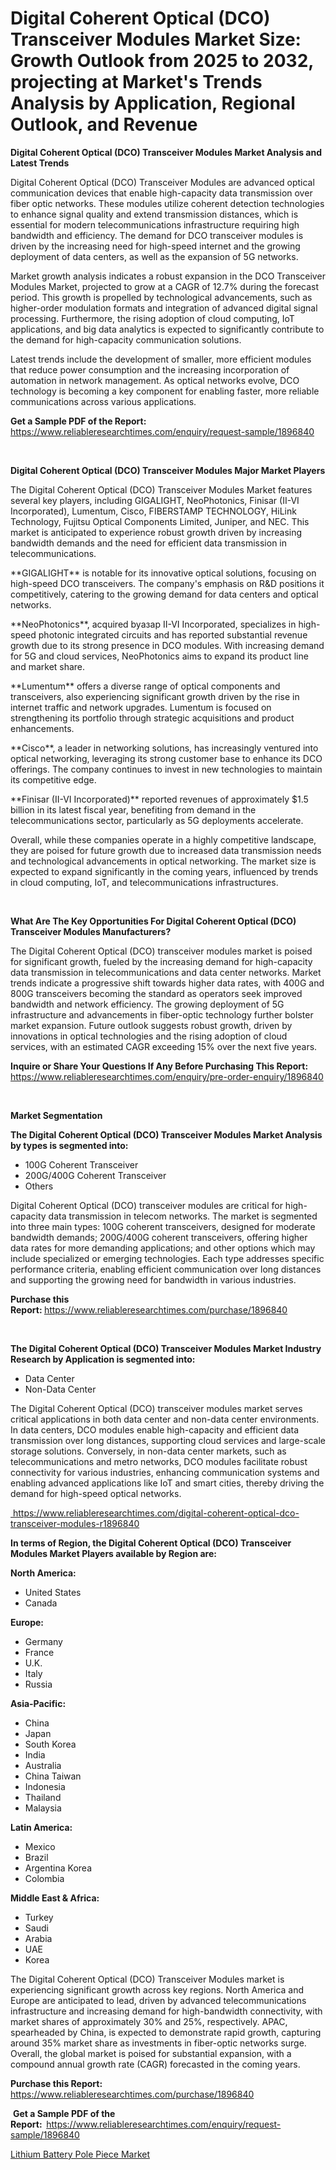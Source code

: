 <p><h1>Digital Coherent Optical (DCO) Transceiver Modules Market Size: Growth Outlook from 2025 to 2032, projecting at Market's Trends Analysis by Application, Regional Outlook, and Revenue</h1></p><p><strong>Digital Coherent Optical (DCO) Transceiver Modules Market Analysis and Latest Trends</strong></p>
<p><p>Digital Coherent Optical (DCO) Transceiver Modules are advanced optical communication devices that enable high-capacity data transmission over fiber optic networks. These modules utilize coherent detection technologies to enhance signal quality and extend transmission distances, which is essential for modern telecommunications infrastructure requiring high bandwidth and efficiency. The demand for DCO transceiver modules is driven by the increasing need for high-speed internet and the growing deployment of data centers, as well as the expansion of 5G networks.</p><p>Market growth analysis indicates a robust expansion in the DCO Transceiver Modules Market, projected to grow at a CAGR of 12.7% during the forecast period. This growth is propelled by technological advancements, such as higher-order modulation formats and integration of advanced digital signal processing. Furthermore, the rising adoption of cloud computing, IoT applications, and big data analytics is expected to significantly contribute to the demand for high-capacity communication solutions.</p><p>Latest trends include the development of smaller, more efficient modules that reduce power consumption and the increasing incorporation of automation in network management. As optical networks evolve, DCO technology is becoming a key component for enabling faster, more reliable communications across various applications.</p></p>
<p><strong>Get a Sample PDF of the Report:&nbsp;</strong> <a href="https://www.reliableresearchtimes.com/enquiry/request-sample/1896840?utm_campaign=2035&utm_medium=2&utm_source=Github&utm_content=ia&utm_term=13022025&utm_id=digital-coherent-optical-dco-transceiver-modules">https://www.reliableresearchtimes.com/enquiry/request-sample/1896840</a></p>
<p>&nbsp;</p>
<p><strong>Digital Coherent Optical (DCO) Transceiver Modules Major Market Players</strong></p>
<p><p>The Digital Coherent Optical (DCO) Transceiver Modules Market features several key players, including GIGALIGHT, NeoPhotonics, Finisar (II-VI Incorporated), Lumentum, Cisco, FIBERSTAMP TECHNOLOGY, HiLink Technology, Fujitsu Optical Components Limited, Juniper, and NEC. This market is anticipated to experience robust growth driven by increasing bandwidth demands and the need for efficient data transmission in telecommunications.</p><p>**GIGALIGHT** is notable for its innovative optical solutions, focusing on high-speed DCO transceivers. The company's emphasis on R&D positions it competitively, catering to the growing demand for data centers and optical networks.</p><p>**NeoPhotonics**, acquired byазар II-VI Incorporated, specializes in high-speed photonic integrated circuits and has reported substantial revenue growth due to its strong presence in DCO modules. With increasing demand for 5G and cloud services, NeoPhotonics aims to expand its product line and market share.</p><p>**Lumentum** offers a diverse range of optical components and transceivers, also experiencing significant growth driven by the rise in internet traffic and network upgrades. Lumentum is focused on strengthening its portfolio through strategic acquisitions and product enhancements.</p><p>**Cisco**, a leader in networking solutions, has increasingly ventured into optical networking, leveraging its strong customer base to enhance its DCO offerings. The company continues to invest in new technologies to maintain its competitive edge.</p><p>**Finisar (II-VI Incorporated)** reported revenues of approximately $1.5 billion in its latest fiscal year, benefiting from demand in the telecommunications sector, particularly as 5G deployments accelerate.</p><p>Overall, while these companies operate in a highly competitive landscape, they are poised for future growth due to increased data transmission needs and technological advancements in optical networking. The market size is expected to expand significantly in the coming years, influenced by trends in cloud computing, IoT, and telecommunications infrastructures.</p></p>
<p>&nbsp;</p>
<p><strong>What Are The Key Opportunities For Digital Coherent Optical (DCO) Transceiver Modules Manufacturers?</strong></p>
<p><p>The Digital Coherent Optical (DCO) transceiver modules market is poised for significant growth, fueled by the increasing demand for high-capacity data transmission in telecommunications and data center networks. Market trends indicate a progressive shift towards higher data rates, with 400G and 800G transceivers becoming the standard as operators seek improved bandwidth and network efficiency. The growing deployment of 5G infrastructure and advancements in fiber-optic technology further bolster market expansion. Future outlook suggests robust growth, driven by innovations in optical technologies and the rising adoption of cloud services, with an estimated CAGR exceeding 15% over the next five years.</p></p>
<p><strong>Inquire or Share Your Questions If Any Before Purchasing This Report:</strong> <a href="https://www.reliableresearchtimes.com/enquiry/pre-order-enquiry/1896840?utm_campaign=2035&utm_medium=2&utm_source=Github&utm_content=ia&utm_term=13022025&utm_id=digital-coherent-optical-dco-transceiver-modules">https://www.reliableresearchtimes.com/enquiry/pre-order-enquiry/1896840</a></p>
<p>&nbsp;</p>
<p><strong>Market Segmentation</strong></p>
<p><strong>The Digital Coherent Optical (DCO) Transceiver Modules Market Analysis by types is segmented into:</strong></p>
<p><ul><li>100G Coherent Transceiver</li><li>200G/400G Coherent Transceiver</li><li>Others</li></ul></p>
<p><p>Digital Coherent Optical (DCO) transceiver modules are critical for high-capacity data transmission in telecom networks. The market is segmented into three main types: 100G coherent transceivers, designed for moderate bandwidth demands; 200G/400G coherent transceivers, offering higher data rates for more demanding applications; and other options which may include specialized or emerging technologies. Each type addresses specific performance criteria, enabling efficient communication over long distances and supporting the growing need for bandwidth in various industries.</p></p>
<p><strong>Purchase this Report:&nbsp;</strong><a href="https://www.reliableresearchtimes.com/purchase/1896840?utm_campaign=2035&utm_medium=2&utm_source=Github&utm_content=ia&utm_term=13022025&utm_id=digital-coherent-optical-dco-transceiver-modules">https://www.reliableresearchtimes.com/purchase/1896840</a></p>
<p>&nbsp;</p>
<p><strong>The Digital Coherent Optical (DCO) Transceiver Modules Market Industry Research by Application is segmented into:</strong></p>
<p><ul><li>Data Center</li><li>Non-Data Center</li></ul></p>
<p><p>The Digital Coherent Optical (DCO) transceiver modules market serves critical applications in both data center and non-data center environments. In data centers, DCO modules enable high-capacity and efficient data transmission over long distances, supporting cloud services and large-scale storage solutions. Conversely, in non-data center markets, such as telecommunications and metro networks, DCO modules facilitate robust connectivity for various industries, enhancing communication systems and enabling advanced applications like IoT and smart cities, thereby driving the demand for high-speed optical networks.</p></p>
<p><a href="https://www.reliableresearchtimes.com/digital-coherent-optical-dco-transceiver-modules-r1896840?utm_campaign=2035&utm_medium=2&utm_source=Github&utm_content=ia&utm_term=13022025&utm_id=digital-coherent-optical-dco-transceiver-modules">&nbsp;https://www.reliableresearchtimes.com/digital-coherent-optical-dco-transceiver-modules-r1896840</a></p>
<p><strong>In terms of Region, the Digital Coherent Optical (DCO) Transceiver Modules Market Players available by Region are:</strong></p>
<p>
    <p> <strong> North America: </strong>
        <ul>
            <li>United States</li>
            <li>Canada</li>
        </ul>
        </p> 
    <p> <strong> Europe: </strong>
        <ul>
            <li>Germany</li>
            <li>France</li>
            <li>U.K.</li>
            <li>Italy</li>
            <li>Russia</li>
        </ul>
        </p> 
    <p> <strong> Asia-Pacific: </strong>
        <ul>
            <li>China</li>
            <li>Japan</li>
            <li>South Korea</li>
            <li>India</li>
            <li>Australia</li>
            <li>China Taiwan</li>
            <li>Indonesia</li>
            <li>Thailand</li>
            <li>Malaysia</li>
        </ul>
        </p> 
    <p> <strong> Latin America: </strong>
        <ul>
            <li>Mexico</li>
            <li>Brazil</li>
            <li>Argentina Korea</li>
            <li>Colombia</li>
        </ul>
        </p> 
    <p> <strong> Middle East & Africa: </strong>
        <ul>
            <li>Turkey</li>
            <li>Saudi</li>
            <li>Arabia</li>
            <li>UAE</li>
            <li>Korea</li>
        </ul>
    </p>
    </p>
<p><p>The Digital Coherent Optical (DCO) Transceiver Modules market is experiencing significant growth across key regions. North America and Europe are anticipated to lead, driven by advanced telecommunications infrastructure and increasing demand for high-bandwidth connectivity, with market shares of approximately 30% and 25%, respectively. APAC, spearheaded by China, is expected to demonstrate rapid growth, capturing around 35% market share as investments in fiber-optic networks surge. Overall, the global market is poised for substantial expansion, with a compound annual growth rate (CAGR) forecasted in the coming years.</p></p>
<p><strong>Purchase this Report: </strong><a href="https://www.reliableresearchtimes.com/purchase/1896840?utm_campaign=2035&utm_medium=2&utm_source=Github&utm_content=ia&utm_term=13022025&utm_id=digital-coherent-optical-dco-transceiver-modules">https://www.reliableresearchtimes.com/purchase/1896840</a></p>
<p>&nbsp;<strong>Get a Sample PDF of the Report:&nbsp;&nbsp;</strong><a href="https://www.reliableresearchtimes.com/enquiry/request-sample/1896840?utm_campaign=2035&utm_medium=2&utm_source=Github&utm_content=ia&utm_term=13022025&utm_id=digital-coherent-optical-dco-transceiver-modules">https://www.reliableresearchtimes.com/enquiry/request-sample/1896840</a></p>
<p><strong></strong></p>
<p><p><a href="https://github.com/GenaGaines34/Market-Research-Report-List-1/blob/main/lithium-battery-pole-piece-market.md?utm_campaign=2035&utm_medium=2&utm_source=Github&utm_content=ia&utm_term=13022025&utm_id=digital-coherent-optical-dco-transceiver-modules">Lithium Battery Pole Piece Market</a></p></p>